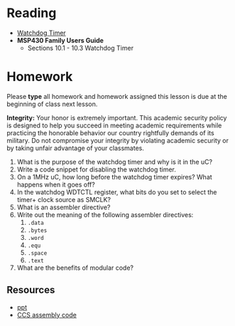 # Reading

- [Watchdog Timer](http://en.wikipedia.org/wiki/Watchdog_timer)
- **MSP430 Family Users Guide**
    - Sections 10.1 - 10.3 Watchdog Timer

# Homework

Please **type** all homework and homework assigned this lesson is due at the
beginning of class next lesson.

**Integrity:** Your honor is extremely important.  This academic security policy is designed to help you succeed in meeting academic requirements while practicing the honorable behavior our country rightfully demands of its military.  Do not compromise your integrity by violating academic security or by taking unfair advantage of your classmates.

1. What is the purpose of the watchdog timer and why is it in the uC?
1. Write a code snippet for disabling the watchdog timer.
1. On a 1MHz uC, how long before the watchdog timer expires? What happens when
  it goes off?
1. In the watchdog WDTCTL register, what bits do you set to select the timer+ clock
  source as SMCLK?
1. What is an assembler directive?
1. Write out the meaning of the following assembler directives:
    1. `.data`
    1. `.bytes`
    1. `.word`
    1. `.equ`
    1. `.space`
    1. `.text`
1. What are the benefits of modular code?


## Resources

- [ppt](Lsn6.pptx)
- [CCS assembly code](ccs.asm)
